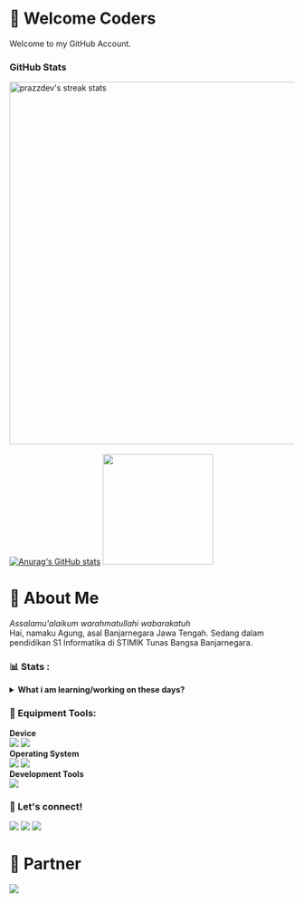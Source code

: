# 🚦 Welcome Coders
Welcome to my GitHub Account.

### GitHub Stats
<img align="center" width="640px" src="https://github-readme-streak-stats.herokuapp.com/?user=prazzdev&theme=react&fire=FFF&ring=skyblue&currStreakLabel=skyblue&sideNums=skyblue&currStreakNum=skyblue&sideLabels=FFF&hide_border=true&background=2E3440" alt="prazzdev's streak stats"/> <br><br>
[![Anurag's GitHub stats](https://github-readme-stats.vercel.app/api?username=prazzdev)](https://github.com/prazzdev/github-readme-stats)
<img src="https://github-readme-stats.vercel.app/api/top-langs/?username=prazzdev&layout=compact" height=195 />

# 👤 About Me
<i>Assalamu'alaikum warahmatullahi wabarakatuh</i><br>
Hai, namaku Agung, asal Banjarnegara Jawa Tengah. Sedang dalam pendidikan S1 Informatika di STIMIK Tunas Bangsa Banjarnegara.

### 📊 Stats :
<details>
 <summary><strong>What i am learning/working on these days?</strong></summary>
   - 🌱 I’m currently learning JavaScript and all about Web Development.</br>
   - 🤨 Interesting to Android Development. React Native. <br>
   - 💬 Ask me about anything.</br>
   - 📫 How to reach me: <a href="mailto:prazzid31@gmail.com">Text me on Email!</a> </br>
 </summary>
</details>
<!-- <details>
 <summary><strong>Lagi sibuk apa?</strong></summary>
    - Not yet. secret :v
</details> -->

### 🧰 Equipment Tools:
  <p>
    <b>Device</b> </br>
    <img src="https://img.shields.io/badge/HP%20Probook%206570b-Laptop-silver?&logo=hp&logoColor=silver" />
    <img src="https://img.shields.io/badge/Redmi%20Note%204X-Handphone-orange?&logo=xiaomi&logoColor=orange" /> </br>
    <b>Operating System</b> </br>
<!--     <img src="https://img.shields.io/badge/Linux-OS-yellow?&logo=linux&logoColor=yellow" /> -->
    <img src="https://img.shields.io/badge/Windows-OS-blue?&logo=windows&logoColor=blue" />
    <img src="https://img.shields.io/badge/Android-OS-green?&logo=android&logoColor=green" /> </br>
    <b>Development Tools</b> </br>
    <img src="https://img.shields.io/badge/Visual%20Studio%20Code-IDE-blue?&logo=visual-studio-code&logoColor=blue" /> <br>
<!--     <img src="https://img.shields.io/badge/XAMPP-Web%20Server%20Tools-orange?&logo=xampp&logoColor=orange" /> </br> -->
  </p>

### 📱 Let's connect!
<p>
    <a href="https://agungpraz.vercel.app" target="blank"><img src="https://img.shields.io/badge/Website-AGUNGPRAZ-green" /></a>
    <a href="https://linkedin.com/agungpraz31" target="blank"><img src="https://img.shields.io/badge/Agung_Prasetyo-30302f?style=flat&logo=linkedin" /></a>
    <a href="https://facebook.com/prazzdev" target="blank"><img src="https://img.shields.io/badge/Agung_Prasetyo-30302f?style=flat&logo=facebook" /></a>
</p>

# 👥 Partner
<a href="https://github.com/dhikaweb7"><img src="https://img.shields.io/badge/Andhika%20Pratama%20Putra-000?style=for-the-badge&logo=github&logoColor=fff" /></a>
